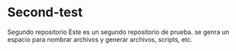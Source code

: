 # Second-test
Segundo repositorio
Este es un segundo repositorio de prueba. se genra un espacio para nombrar archivos y generar archivos, scripts, etc.
